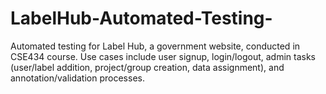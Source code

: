 # LabelHub-Automated-Testing-
 Automated testing for Label Hub, a government website, conducted in CSE434 course. Use cases include user signup, login/logout, admin tasks (user/label addition, project/group creation, data assignment), and annotation/validation processes. 
